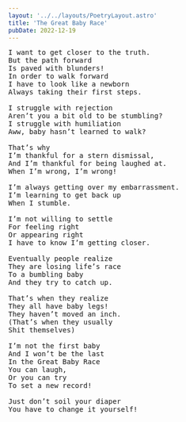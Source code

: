 ```yaml
---
layout: '../../layouts/PoetryLayout.astro'
title: 'The Great Baby Race'
pubDate: 2022-12-19
---
```


<pre>
I want to get closer to the truth.
But the path forward
Is paved with blunders!
In order to walk forward
I have to look like a newborn
Always taking their first steps.

I struggle with rejection
Aren’t you a bit old to be stumbling?
I struggle with humiliation
Aww, baby hasn’t learned to walk?

That’s why
I’m thankful for a stern dismissal,
And I’m thankful for being laughed at.
When I’m wrong, I’m wrong!

I’m always getting over my embarrassment.
I’m learning to get back up
When I stumble.

I’m not willing to settle
For feeling right
Or appearing right
I have to know I’m getting closer.

Eventually people realize
They are losing life’s race
To a bumbling baby
And they try to catch up.

That’s when they realize
They all have baby legs!
They haven’t moved an inch.
(That’s when they usually
Shit themselves)

I’m not the first baby
And I won’t be the last
In the Great Baby Race
You can laugh,
Or you can try
To set a new record!

Just don’t soil your diaper
You have to change it yourself!
</pre>